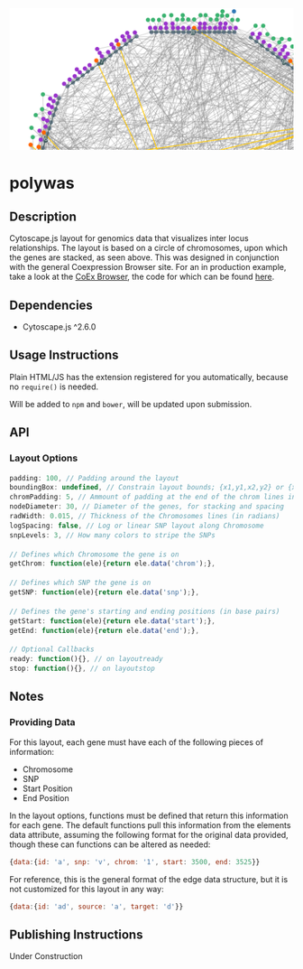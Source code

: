 ![Example from the CoEx Browser](https://raw.githubusercontent.com/monprin/polywas/master/polywasExample.png)

polywas
=======

Description
-----------

Cytoscape.js layout for genomics data that visualizes inter locus relationships. The layout is
based on a circle of chromosomes, upon which the genes are stacked, as seen above. This was 
designed in conjunction with the general Coexpression Browser site. For an in production example, 
take a look at the [CoEx Browser](http://lovelace.cs.umn.edu/cob), the code for which can be found
[here](https://github.com/monprin/cob).

Dependencies
------------

 * Cytoscape.js ^2.6.0

Usage Instructions
------------------

Plain HTML/JS has the extension registered for you automatically, because no `require()` is needed.

Will be added to `npm` and `bower`, will be updated upon submission.

API
---
### Layout Options
```js
padding: 100, // Padding around the layout
boundingBox: undefined, // Constrain layout bounds; {x1,y1,x2,y2} or {x1,y1,w,h}
chromPadding: 5, // Ammount of padding at the end of the chrom lines in degrees
nodeDiameter: 30, // Diameter of the genes, for stacking and spacing
radWidth: 0.015, // Thickness of the Chromosomes lines (in radians)
logSpacing: false, // Log or linear SNP layout along Chromosome
snpLevels: 3, // How many colors to stripe the SNPs

// Defines which Chromosome the gene is on
getChrom: function(ele){return ele.data('chrom');},

// Defines which SNP the gene is on
getSNP: function(ele){return ele.data('snp');},

// Defines the gene's starting and ending positions (in base pairs)
getStart: function(ele){return ele.data('start');}, 
getEnd: function(ele){return ele.data('end');},

// Optional Callbacks
ready: function(){}, // on layoutready
stop: function(){}, // on layoutstop
```

Notes
-----
### Providing Data
For this layout, each gene must have each of the following pieces of information:
 * Chromosome
 * SNP
 * Start Position
 * End Position

In the layout options, functions must be defined that return this information for each gene.
The default functions pull this information from the elements data attribute, assuming the
following format for the original data provided, though these can functions can be altered 
as needed:
```js
{data:{id: 'a', snp: 'v', chrom: '1', start: 3500, end: 3525}}
```

For reference, this is the general format of the edge data structure, but it is not customized 
for this layout in any way:
```js
{data:{id: 'ad', source: 'a', target: 'd'}}
```

Publishing Instructions
-----------------------
Under Construction
